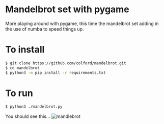 # Mandelbrot set with pygame
More playing around with pygame, this time the mandelbrot set adding in the use of numba to speed things up.

# To install
```bash
$ git clone https://github.com/colford/mandelbrot.git
$ cd mandelbrot
$ python3 -m pip install -r requirements.txt
```

# To run
```bash
$ python3 ./mandelbrot.py
```
You should see this...
![mandlebrot](https://user-images.githubusercontent.com/13421296/158689922-d32b45ec-6e2d-4309-b06a-9e7812a33330.PNG)
